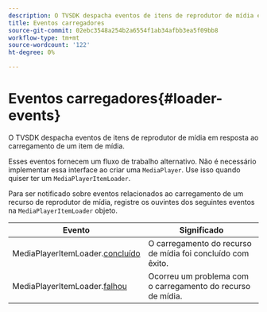 ```yaml
---
description: O TVSDK despacha eventos de itens de reprodutor de mídia em resposta ao carregamento de um item de mídia.
title: Eventos carregadores
source-git-commit: 02ebc3548a254b2a6554f1ab34afbb3ea5f09bb8
workflow-type: tm+mt
source-wordcount: '122'
ht-degree: 0%

---
```


# Eventos carregadores{#loader-events}

O TVSDK despacha eventos de itens de reprodutor de mídia em resposta ao carregamento de um item de mídia.

Esses eventos fornecem um fluxo de trabalho alternativo. Não é necessário implementar essa interface ao criar uma `MediaPlayer`. Use isso quando quiser ter um `MediaPlayerItemLoader`.

Para ser notificado sobre eventos relacionados ao carregamento de um recurso de reprodutor de mídia, registre os ouvintes dos seguintes eventos na `MediaPlayerItemLoader` objeto.

| Evento | Significado |
|---|---|
| MediaPlayerItemLoader.[concluído](https://help.adobe.com/en_US/primetime/api/psdk/asdoc-dhls_1.4/com/adobe/mediacore/MediaPlayerItemLoader.html#event:completed) | O carregamento do recurso de mídia foi concluído com êxito. |
| MediaPlayerItemLoader.[falhou](https://help.adobe.com/en_US/primetime/api/psdk/asdoc-dhls_1.4/com/adobe/mediacore/MediaPlayerItemLoader.html#event:failed) | Ocorreu um problema com o carregamento do recurso de mídia. |

